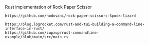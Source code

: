 Rust implementation of Rock Paper Scissor

```
https://github.com/hodovani/rock-paper-scissors-Spock-lizard

https://blog.logrocket.com/rust-and-tui-building-a-command-line-interface-in-rust/
https://github.com/zupzup/rust-commandline-example/blob/main/src/main.rs
```
